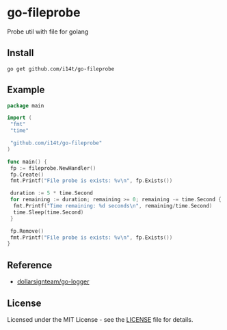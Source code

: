 # go-fileprobe

Probe util with file for golang

## Install

```shell
go get github.com/i14t/go-fileprobe
```

## Example

```go
package main

import (
 "fmt"
 "time"

 "github.com/i14t/go-fileprobe"
)

func main() {
 fp := fileprobe.NewHandler()
 fp.Create()
 fmt.Printf("File probe is exists: %v\n", fp.Exists())

 duration := 5 * time.Second
 for remaining := duration; remaining >= 0; remaining -= time.Second {
  fmt.Printf("Time remaining: %d seconds\n", remaining/time.Second)
  time.Sleep(time.Second)
 }

 fp.Remove()
 fmt.Printf("File probe is exists: %v\n", fp.Exists())
}
```

## Reference

- [dollarsignteam/go-logger][1]

## License

Licensed under the MIT License - see the [LICENSE][2] file for details.

[1]: https://github.com/dollarsignteam/go-fileprobe
[2]: https://github.com/i14t/go-fileprobe/blob/main/LICENSE